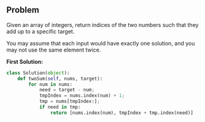 ## Problem

Given an array of integers, return indices of the two numbers such that they add up to a specific target.

You may assume that each input would have exactly one solution, and you may not use the same element twice.

**First Solution:**
```python
class Solution(object):
    def twoSum(self, nums, target):
        for num in nums:
            need = target - num;
            tmpIndex = nums.index(num) + 1;
            tmp = nums[tmpIndex:];
            if need in tmp:
                return [nums.index(num), tmpIndex + tmp.index(need)]
```